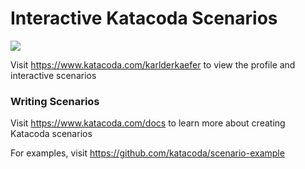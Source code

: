 # Interactive Katacoda Scenarios

[![](http://shields.katacoda.com/katacoda/karlderkaefer/count.svg)](https://www.katacoda.com/karlderkaefer "Get your profile on Katacoda.com")

Visit https://www.katacoda.com/karlderkaefer to view the profile and interactive scenarios

### Writing Scenarios
Visit https://www.katacoda.com/docs to learn more about creating Katacoda scenarios

For examples, visit https://github.com/katacoda/scenario-example
